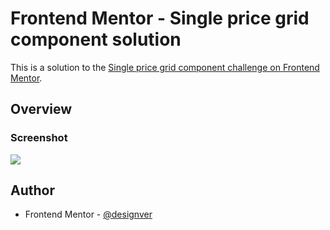 # Frontend Mentor - Single price grid component solution

This is a solution to the [Single price grid component challenge on Frontend Mentor](https://www.frontendmentor.io/challenges/single-price-grid-component-5ce41129d0ff452fec5abbbc).

## Overview

### Screenshot

![](./screenshot.jpg)

## Author

- Frontend Mentor - [@designver](https://www.frontendmentor.io/profile/designver)

